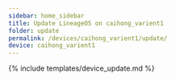 ```yaml
---
sidebar: home_sidebar
title: Update LineageOS on caihong_varient1
folder: update
permalink: /devices/caihong_varient1/update/
device: caihong_varient1
---
```

{% include templates/device_update.md %}
